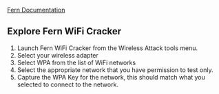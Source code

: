 [Fern Documentation](https://www.kali.org/tools/fern-wifi-cracker/)
## Explore Fern WiFi Cracker

1. Launch Fern WiFi Cracker from the Wireless Attack tools menu.
2. Select your wireless adapter
3. Select WPA from the list of WiFi networks
4. Select the appropriate network that you have permission to test only.
5. Capture the WPA Key for the network, this should match what you selected to connect to the network.